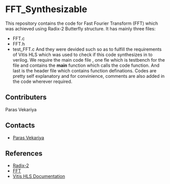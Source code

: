 # FFT_Synthesizable

This repository contains the code for Fast Fourier Transform (FFT) which was achieved using Radix-2 Butterfly structure. 
It has mainly three files:
- FFT.c
- FFT.h
- test_FFT.c
And they were devided such so as to fulfill the requirements of Vitis HLS which was used to check if this code synthesizes in to verilog. We require the main code file , one fle which is testbench for the file and contains the **main** function which calls the code function. And last is the header file which contains function definations.
Codes are pretty self explanatory and for convinience, comments are also added in the code wherever required.

## Contributers
Paras Vekariya

## Contacts
- [Paras Vekariya](mailto:Paras.Vekariya@iiitb.ac.in)

## References
- [Radix-2](https://en.wikipedia.org/wiki/Butterfly_diagram)
- [FFT](https://en.wikipedia.org/wiki/Fast_Fourier_transform)
- [Vitis HLS Documentation](https://docs.xilinx.com/r/en-US/ug1399-vitis-hls/Introduction-to-Vitis-HLS)
